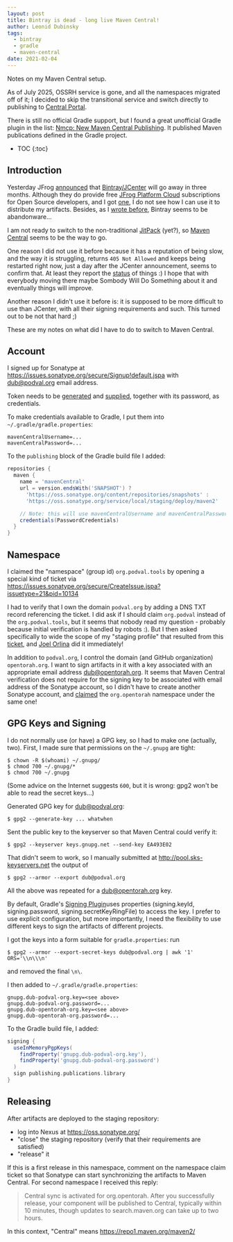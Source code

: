 ```yaml
---
layout: post
title: Bintray is dead - long live Maven Central!
author: Leonid Dubinsky
tags:
  - bintray
  - gradle
  - maven-central
date: 2021-02-04
---
```

Notes on my Maven Central setup.

As of July 2025, OSSRH service is gone, and all the namespaces migrated off of it; I decided to skip the transitional service and switch directly to publishing to [Central Portal](https://central.sonatype.org/register/central-portal/#releasing-to-central).

There is still no official Gradle support, but I found a great unofficial Gradle plugin in the list: [Nmcp: New Maven Central Publishing](https://github.com/GradleUp/nmcp). It published Maven publications defined in the Gradle project.

* TOC
{:toc}
## Introduction ##

Yesterday JFrog [announced](https://jfrog.com/blog/into-the-sunset-bintray-jcenter-gocenter-and-chartcenter/) that [Bintray/JCenter](https://bintray.com/beta/#/bintray/jcenter?tab=packages) will go away in three months. Although they do provide free [JFrog Platform Cloud](https://jfrog.com/pricing/#sass) subscriptions for Open Source developers, and I got [one](https://dub.jfrog.io/), I do not see how I can use it to distribute my artifacts.
Besides, as I [wrote before](http://dub.podval.org/2020/06/29/bintray-gradle-plugin.html), Bintray seems to be abandonware...

I am not ready to switch to the non-traditional [JitPack](https://jitpack.io/) (yet?), so [Maven Central](https://central.sonatype.org/) seems to be the way to go.

One reason I did not use it before because it has a reputation of being slow, and the way it
is struggling, returns `405 Not Allowed` and keeps being restarted right now, just a day after the JCenter announcement, seems to confirm that.
At least they report the [status](https://status.maven.org/) of things :)
I hope that with everybody moving there maybe Sombody Will Do Something about it and
eventually things will improve.

Another reason I didn't use it before is: it is supposed to be more difficult to use than
JCenter, with all their signing requirements and such. This turned out to be not that hard ;)

These are my notes on what did I have to do to switch to Maven Central.
## Account ##

I signed up for Sonatype at https://issues.sonatype.org/secure/Signup!default.jspa with dub@podval.org email address.

Token needs to be [generated](https://central.sonatype.org/publish/generate-token/#releasing-to-central) and [supplied](https://central.sonatype.org/publish/publish-gradle/#releasing-to-central), together with its password, as credentials.

To make credentials available to Gradle, I put them into `~/.gradle/gradle.properties`:
```properties
mavenCentralUsername=...
mavenCentralPassword=...
```

To the `publishing` block of the Gradle build file I added:
```groovy
repositories {
  maven {
    name = 'mavenCentral'
    url = version.endsWith('SNAPSHOT') ?
      'https://oss.sonatype.org/content/repositories/snapshots' :
      'https://oss.sonatype.org/service/local/staging/deploy/maven2'

    // Note: this will use mavenCentralUsername and mavenCentralPassword properties - if they are available
    credentials(PasswordCredentials)
  }
}
```

## Namespace ##

I claimed the "namespace" (group id) `org.podval.tools` by opening a special kind of ticket via https://issues.sonatype.org/secure/CreateIssue.jspa?issuetype=21&pid=10134

I had to verify that I own the domain `podval.org` by adding a DNS TXT record referencing
the ticket. I did ask if I should claim `org.podval` instead of the `org.podval.tools`,
but it seems that nobody read my question - probably because initial verification is handled by robots :). But I then asked specifically to wide the scope of my "staging profile" that resulted from this [ticket](https://issues.sonatype.org/browse/OSSRH-63919), and [Joel Orlina](https://issues.sonatype.org/secure/ViewProfile.jspa?name=jorlina) did it immediately!

In addition to `podval.org`, I control the domain (and GitHub organization) `opentorah.org`.
I want to sign artifacts in it with a key associated with an appropriate email address 
dub@opentorah.org. It seems that Maven Central verification does not require for the signing key to be associated with email address of the Sonatype account, so I didn't have to create another Sonatype account, and [claimed](https://issues.sonatype.org/browse/OSSRH-64024) the `org.opentorah` namespace under the same one!

## GPG Keys and Signing ##

I do not normally use (or have) a GPG key, so I had to make one (actually, two).
First, I made sure that permissions on the `~/.gnupg` are tight:
```shell
$ chown -R $(whoami) ~/.gnupg/
$ chmod 700 ~/.gnupg/*
$ chmod 700 ~/.gnupg
```
(Some advice on the Internet suggests `600`, but it is wrong: gpg2 won't be able to read
the secret keys...)

Generated GPG key for dub@podval.org:
```shell
$ gpg2 --generate-key ... whatwhen
```
Sent the public key to the keyserver so that Maven Central could verify it:
```shell
$ gpg2 --keyserver keys.gnupg.net --send-key EA493E02
```
That didn't seem to work, so I manually submitted at http://pool.sks-keyservers.net the output of
```shell
$ gpg2 --armor --export dub@podval.org
```

All the above was repeated for a dub@opentorah.org key.

By default, Gradle's [Signing Plugin](https://docs.gradle.org/current/userguide/signing_plugin.html)uses properties (signing.keyId, signing.password, signing.secretKeyRingFile) to access the key. I prefer to use explicit configuration, but more importantly, I need the flexibility to use different keys to sign the artifacts of different projects.

I got the keys into a form suitable for `gradle.properties`: run
```shell
$ gpg2 --armor --export-secret-keys dub@podval.org | awk '1' ORS='\\n\\\n'
```
and removed the final `\n\`.

I then added to `~/.gradle/gradle.properties`:
```properties
gnupg.dub-podval-org.key=<see above>
gnupg.dub-podval-org.password=...
gnupg.dub-opentorah-org.key=<see above>
gnupg.dub-opentorah-org.password=...
```

To the Gradle build file, I added:
```groovy
signing {
  useInMemoryPgpKeys(
    findProperty('gnupg.dub-podval-org.key'),
    findProperty('gnupg.dub-podval-org.password')
  )
  sign publishing.publications.library
}
```

## Releasing ##

After artifacts are deployed to the staging repository:
- log into Nexus at https://oss.sonatype.org/
- "close" the staging repository (verify that their requirements are satisfied)
- "release" it
  
If this is a first release in this namespace, comment on the namespace claim ticket so that Sonatype can start synchronizing the artifacts to Maven Central. For second namespace I received this reply:
> Central sync is activated for org.opentorah.
> After you successfully release, your component will be published to Central,
> typically within 10 minutes, though updates to search.maven.org can take up to two hours.

In this context, "Central" means https://repo1.maven.org/maven2/
